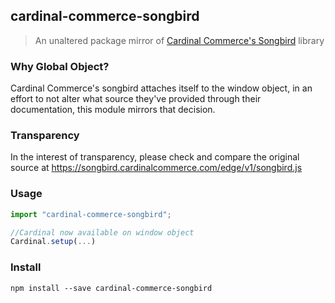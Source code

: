 ## cardinal-commerce-songbird

> An unaltered package mirror of [Cardinal Commerce's Songbird](https://cardinaldocs.atlassian.net/wiki/spaces/CC/pages/557065/Songbird.js) library

### Why Global Object?
Cardinal Commerce's songbird attaches itself to the window object, in an effort to not alter what source they've provided through their documentation, this module mirrors that decision.

### Transparency
In the interest of transparency, please check and compare the original source at https://songbird.cardinalcommerce.com/edge/v1/songbird.js
### Usage

```javascript
import "cardinal-commerce-songbird";

//Cardinal now available on window object
Cardinal.setup(...)
```

### Install
```
npm install --save cardinal-commerce-songbird
```